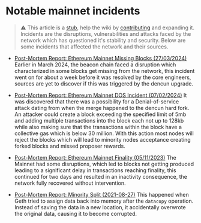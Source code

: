 # Notable mainnet incidents

> :warning: This article is a [stub](https://en.wikipedia.org/wiki/Wikipedia:Stub), help the wiki by [contributing](/contributing.md) and expanding it.
> Incidents are the disruptions, vulnerabilities and attacks faced by the network which has questioned it's stability and security. Below are some incidents that affected the network and their sources.

- [Post-Mortem Report: Ethereum Mainnet Missing Blocks (27/03/2024)](https://u.today/ethereum-developers-investigate-incident-that-triggered-missing-blocks-on-eth-mainnet) Earlier in March 2024, the beacon chain faced a disruption which characterized in some blocks get missing from the network, this incident went on for about a week before it was resolved by the core engineers, sources are yet to discover if this was triggered by the dencun upgrade.

- [Post-Mortem Report: Ethereum Mainnet DOS Incident (07/02/2024)](https://blog.ethereum.org/2024/03/21/sepolia-incident) It was discovered that there was a possibility for a Denial-of-service attack dating from when the merge happened to the dencun hard fork. An attacker could create a block exceeding the specified limit of 5mb and adding multiple transactions into the block each not up to 128kb while also making sure that the transactions within the block have a collective gas which is below 30 million. With this action most nodes will reject the blocks which will lead to minority nodes acceptance creating forked blocks and missed proposer rewards.

- [Post-Mortem Report: Ethereum Mainnet Finality (05/11/2023)](https://medium.com/offchainlabs/post-mortem-report-ethereum-mainnet-finality-05-11-2023-95e271dfd8b2) The Mainnet had some disruptions, which led to blocks not getting produced leading to a significant delay in transactions reaching finality, this continued for two days and resulted in an inactivity consequence, the network fully recovered without intervention.

- [Post-Mortem Report: Minority Split (2021-08-27)](https://github.com/ethereum/go-ethereum/blob/master/docs/postmortems/2021-08-22-split-postmortem.md) This happened when Geth tried to assign data back into memory after the `datacopy` operation. Instead of saving the data in a new location, it accidentally overwrote the original data, causing it to become corrupted.

